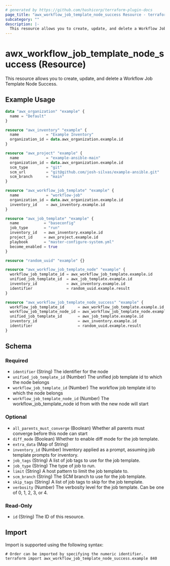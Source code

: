 ```yaml
---
# generated by https://github.com/hashicorp/terraform-plugin-docs
page_title: "awx_workflow_job_template_node_success Resource - terraform-provider-awx"
subcategory: ""
description: |-
  This resource allows you to create, update, and delete a Workflow Job Template Node Success.
---
```


# awx_workflow_job_template_node_success (Resource)

This resource allows you to create, update, and delete a Workflow Job Template Node Success.

## Example Usage

```terraform
data "awx_organization" "example" {
  name = "Default"
}

resource "awx_inventory" "example" {
  name            = "Example Inventory"
  organization_id = data.awx_organization.example.id
}

resource "awx_project" "example" {
  name            = "example-ansible-main"
  organization_id = data.awx_organization.example.id
  scm_type        = "git"
  scm_url         = "git@github.com/josh-silvas/example-ansible.git"
  scm_branch      = "main"
}

resource "awx_workflow_job_template" "example" {
  name            = "workflow-job"
  organization_id = data.awx_organization.example.id
  inventory_id    = awx_inventory.example.id
}

resource "awx_job_template" "example" {
  name           = "baseconfig"
  job_type       = "run"
  inventory_id   = awx_inventory.example.id
  project_id     = awx_project.example.id
  playbook       = "master-configure-system.yml"
  become_enabled = true
}

resource "random_uuid" "example" {}

resource "awx_workflow_job_template_node" "example" {
  workflow_job_template_id = awx_workflow_job_template.example.id
  unified_job_template_id  = awx_job_template.example.id
  inventory_id             = awx_inventory.example.id
  identifier               = random_uuid.example.result
}

resource "awx_workflow_job_template_node_success" "example" {
  workflow_job_template_id      = awx_workflow_job_template.example.id
  workflow_job_template_node_id = awx_workflow_job_template_node.example.id
  unified_job_template_id       = awx_job_template.example.id
  inventory_id                  = awx_inventory.example.id
  identifier                    = random_uuid.example.result
}
```

<!-- schema generated by tfplugindocs -->
## Schema

### Required

- `identifier` (String) The identifier for the node
- `unified_job_template_id` (Number) The unified job template id to which the node belongs
- `workflow_job_template_id` (Number) The workflow job template id to which the node belongs
- `workflow_job_template_node_id` (Number) The workflow_job_template_node id from with the new node will start

### Optional

- `all_parents_must_converge` (Boolean) Whether all parents must converge before this node can start
- `diff_mode` (Boolean) Whether to enable diff mode for the job template.
- `extra_data` (Map of String)
- `inventory_id` (Number) Inventory applied as a prompt, assuming job template prompts for inventory.
- `job_tags` (String) A list of job tags to use for the job template.
- `job_type` (String) The type of job to run.
- `limit` (String) A host pattern to limit the job template to.
- `scm_branch` (String) The SCM branch to use for the job template.
- `skip_tags` (String) A list of job tags to skip for the job template.
- `verbosity` (Number) The verbosity level for the job template. Can be one of 0, 1, 2, 3, or 4.

### Read-Only

- `id` (String) The ID of this resource.

## Import

Import is supported using the following syntax:

```shell
# Order can be imported by specifying the numeric identifier.
terraform import awx_workflow_job_template_node_success.example 840
```

